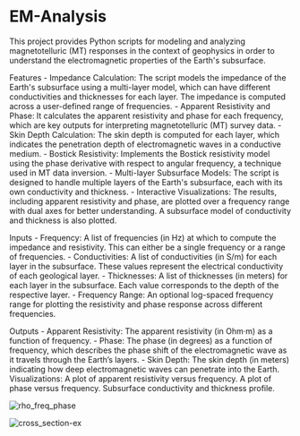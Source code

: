 # EM-Analysis
This project provides Python scripts for modeling and analyzing magnetotelluric (MT) responses in the context of geophysics in order to understand the electromagnetic properties of the Earth's subsurface.

Features
    -  Impedance Calculation: The script models the impedance of the Earth's subsurface using a multi-layer model, which can have different conductivities and thicknesses for each layer. The impedance is computed across a user-defined range of frequencies.
    -  Apparent Resistivity and Phase: It calculates the apparent resistivity and phase for each frequency, which are key outputs for interpreting magnetotelluric (MT) survey data.
    -  Skin Depth Calculation: The skin depth is computed for each layer, which indicates the penetration depth of electromagnetic waves in a conductive medium.
    -  Bostick Resistivity: Implements the Bostick resistivity model using the phase derivative with respect to angular frequency, a technique used in MT data inversion.
    -  Multi-layer Subsurface Models: The script is designed to handle multiple layers of the Earth's subsurface, each with its own conductivity and thickness.
    -  Interactive Visualizations: The results, including apparent resistivity and phase, are plotted over a frequency range with dual axes for better understanding. A subsurface model of conductivity and thickness is also plotted.

Inputs
    -    Frequency: A list of frequencies (in Hz) at which to compute the impedance and resistivity. This can either be a single frequency or a range of frequencies.
    -    Conductivities: A list of conductivities (in S/m) for each layer in the subsurface. These values represent the electrical conductivity of each geological layer.
    -    Thicknesses: A list of thicknesses (in meters) for each layer in the subsurface. Each value corresponds to the depth of the respective layer.
    -    Frequency Range: An optional log-spaced frequency range for plotting the resistivity and phase response across different frequencies.
    
Outputs
    -    Apparent Resistivity: The apparent resistivity (in Ohm·m) as a function of frequency.
    -    Phase: The phase (in degrees) as a function of frequency, which describes the phase shift of the electromagnetic wave as it travels through the Earth’s layers.
    -    Skin Depth: The skin depth (in meters) indicating how deep electromagnetic waves can penetrate into the Earth.
    Visualizations:
        A plot of apparent resistivity versus frequency.
        A plot of phase versus frequency.
        Subsurface conductivity and thickness profile.

![rho_freq_phase](https://github.com/user-attachments/assets/d4c05e78-4dd4-4bc2-b5fa-bc2847216c69)


![cross_section-ex](https://github.com/user-attachments/assets/706ac9d0-e0de-4ec2-b8d3-a5f39b641fb3)
